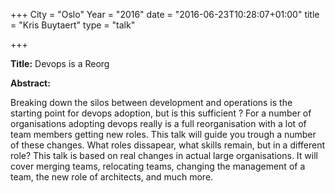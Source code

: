 +++
City = "Oslo"
Year = "2016"
date = "2016-06-23T10:28:07+01:00"
title = "Kris Buytaert"
type = "talk"

+++

<div class="col-12">
  
  <p><strong>Title:</strong>
Devops is a Reorg
</p>

<p><strong>Abstract:</strong></p>

<p>Breaking down the silos between development and operations is the starting point for devops adoption, but is this sufficient ? For a number of organisations adopting devops really is a full reorganisation with a lot of team members getting new roles. This talk will guide you trough a number of these changes. What roles dissapear, what skills remain, but in a different role? This talk is based on real changes in actual large organisations. It will cover merging teams, relocating teams, changing the management of a team, the new role of architects, and much more. </p>

</div>

